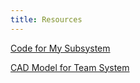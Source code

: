 ```yaml
---
title: Resources
---
```


[Code for My Subsystem](Gravity%20Oled.zip)<br>

[CAD Model for Team System](Team%20301%20CAD%20Model.zip)<br>